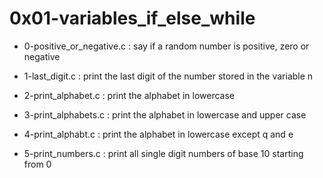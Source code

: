 # 0x01-variables_if_else_while

* 0-positive_or_negative.c : say if a random number is positive, zero or negative

* 1-last_digit.c : print the last digit of the number stored in the variable n

* 2-print_alphabet.c : print the alphabet in lowercase

* 3-print_alphabets.c : print the alphabet in lowercase and upper case

* 4-print_alphabt.c : print the alphabet in lowercase except q and e

* 5-print_numbers.c : print all single digit numbers of base 10 starting from 0

